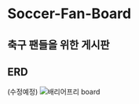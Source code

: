 # Soccer-Fan-Board
축구 팬들을 위한 게시판 
---
## ERD
(수정예정)
![배리어프리 board](https://github.com/ljkhyeong/Soccer-Fan-Board/assets/115821049/fc83c217-64fd-438c-9a86-74bfd6e77381)
